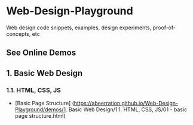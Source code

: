 # Web-Design-Playground

Web design code snippets, examples, design experiments, proof-of-concepts, etc

## See Online Demos

## 1. Basic Web Design

### 1.1. HTML, CSS, JS

- [Basic Page Structure] (https://abeerration.github.io/Web-Design-Playground/demos/1. Basic Web Design/1.1. HTML, CSS, JS/01 - basic page structure.html)
